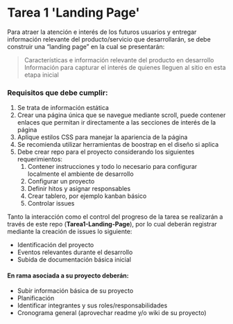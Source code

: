 # Tarea 1 'Landing Page'

Para atraer la atención e interés de los futuros usuarios y entregar información relevante del producto/servicio que desarrollarán, se debe construir una “landing page” en la cual se presentarán:
>Características e información relevante del producto en desarrollo <br>
>Información para capturar el interés de quienes lleguen al sitio en esta etapa inicial

### Requisitos que debe cumplir:
1. Se trata de información estática
2. Crear una página única que se navegue mediante scroll, puede contener enlaces que permitan ir directamente a las secciones de interés de la página
3. Aplique estilos CSS para manejar la apariencia de la página
4. Se recomienda utilizar herramientas de boostrap en el diseño si aplica
5. Debe crear repo para el proyecto considerando los siguientes requerimientos:
   1. Contener instrucciones y todo lo necesario para configurar localmente el ambiente de desarrollo
   2. Configurar un proyecto
   3. Definir hitos y asignar responsables
   4. Crear tablero, por ejemplo kanban básico
   5. Controlar issues

Tanto la interacción como el control del progreso de la tarea se realizarán a través de este repo (**Tarea1-Landing-Page**), por lo cual deberán registrar mediante la creación de issues lo siguiente:<br>
* Identificación del proyecto<br>
* Eventos relevantes durante el desarrollo<br>
* Subida de documentación básica inicial 

#### En rama asociada a su proyecto deberán:
* Subir información básica de su proyecto<br>
* Planificación<br>
* Identificar integrantes y sus roles/responsabilidades<br>
* Cronograma general (aprovechar readme y/o wiki de su proyecto)
